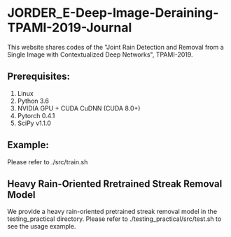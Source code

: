 # JORDER_E-Deep-Image-Deraining-TPAMI-2019-Journal

This website shares codes of the "Joint Rain Detection and Removal from a Single Image with Contextualized Deep Networks", TPAMI-2019.

## Prerequisites:

1. Linux
2. Python 3.6
3. NVIDIA GPU + CUDA CuDNN (CUDA 8.0+)
4. Pytorch 0.4.1
5. SciPy v1.1.0

## Example:

Please refer to ./src/train.sh

## Heavy Rain-Oriented Rretrained Streak Removal Model
We provide a heavy rain-oriented pretrained streak removal model in the testing_practical directory.
Please refer to ./testing_practical/src/test.sh to see the usage example.
